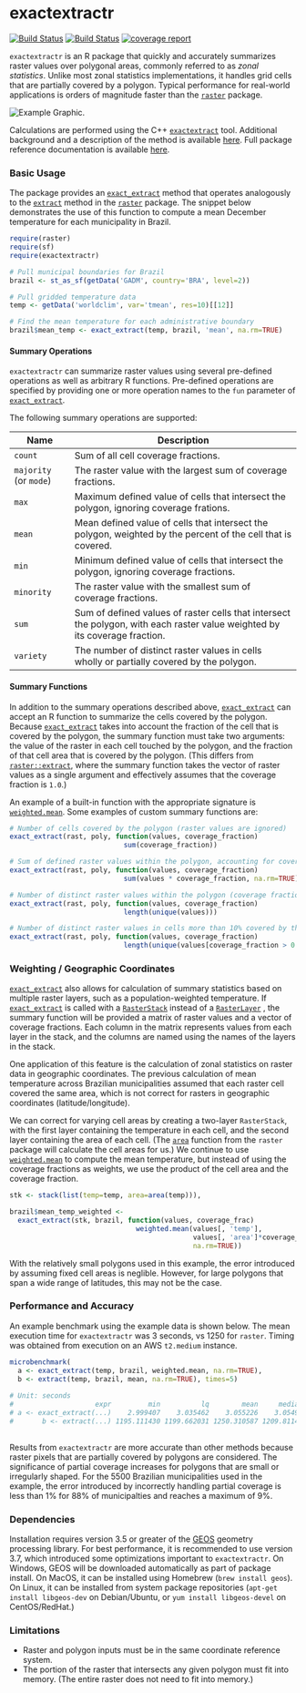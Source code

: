 # exactextractr

[![Build Status](https://gitlab.com/isciences/exactextractr/badges/master/build.svg)](https://gitlab.com/isciences/exactextractr/pipelines)
[![Build Status](https://ci.appveyor.com/api/projects/status/aixqdcq7e065eb2h/branch/master?svg=true)](https://ci.appveyor.com/project/dbaston1/exactextractr/branch/master)
[![coverage report](https://gitlab.com/isciences/exactextractr/badges/master/coverage.svg)](https://isciences.gitlab.io/exactextractr/coverage.html)

`exactextractr` is an R package that quickly and accurately summarizes raster
values over polygonal areas, commonly referred to as _zonal statistics_. Unlike
most zonal statistics implementations, it handles grid cells that are partially
covered by a polygon. Typical performance for real-world applications is orders
of magnitude faster than the
[`raster`](https://cran.r-project.org/web/packages/raster/index.html) package.

![Example Graphic](https://exactextractr.s3.us-east-2.amazonaws.com/brazil_precip.png).

Calculations are performed using the C++
[`exactextract`](https://github.com/isciences/exactextract) tool. Additional
background and a description of the method is available
[here](https://github.com/isciences/exactextract#background).
Full package reference documentation is available
[here](https://isciences.gitlab.io/exactextractr/reference).

### Basic Usage

The package provides an
[`exact_extract`](https://isciences.gitlab.io/exactextractr/reference/exact_extract.html)
method that operates analogously to the
[`extract`](https://www.rdocumentation.org/packages/raster/topics/extract)
method in the
[`raster`](https://cran.r-project.org/web/packages/raster/index.html) package.
The snippet below demonstrates the use of this function to compute a mean
December temperature for each municipality in Brazil.

```r
require(raster)
require(sf)
require(exactextractr)

# Pull municipal boundaries for Brazil
brazil <- st_as_sf(getData('GADM', country='BRA', level=2))

# Pull gridded temperature data
temp <- getData('worldclim', var='tmean', res=10)[[12]]

# Find the mean temperature for each administrative boundary
brazil$mean_temp <- exact_extract(temp, brazil, 'mean', na.rm=TRUE)
```

#### Summary Operations

`exactextractr` can summarize raster values using several pre-defined operations as well
as arbitrary R functions. Pre-defined operations are specified by providing one or more
operation names to the `fun` parameter of
[`exact_extract`](https://isciences.gitlab.io/exactextractr/reference/exact_extract.html).

The following summary operations are supported:

| Name                   | Description    |                     
| ---------------------- |--------------- |
| `count`                | Sum of all cell coverage fractions. |
| `majority` (or `mode`) | The raster value with the largest sum of coverage fractions. |
| `max`                  | Maximum defined value of cells that intersect the polygon, ignoring coverage frations. |
| `mean`                 | Mean defined value of cells that intersect the polygon, weighted by the percent of the cell that is covered. |
| `min`                  | Minimum defined value of cells that intersect the polygon, ignoring coverage fractions. |
| `minority`             | The raster value with the smallest sum of coverage fractions. |
| `sum`                  | Sum of defined values of raster cells that intersect the polygon, with each raster value weighted by its coverage fraction. |
| `variety`              | The number of distinct raster values in cells wholly or partially covered by the polygon. |

#### Summary Functions

In addition to the summary operations described above,
[`exact_extract`](https://isciences.gitlab.io/exactextractr/reference/exact_extract.html)
can accept an R function to summarize the cells covered by the polygon. Because
[`exact_extract`](https://isciences.gitlab.io/exactextractr/reference/exact_extract.html)
takes into account the fraction of the cell that is covered by the polygon, the
summary function must take two arguments: the value of the raster in each cell
touched by the polygon, and the fraction of that cell area that is covered by
the polygon. (This differs from
[`raster::extract`](https://www.rdocumentation.org/packages/raster/topics/extract),
where the summary function takes the vector of raster values as a single argument
and effectively assumes that the coverage fraction is `1.0`.)

An example of a built-in function with the appropriate signature is 
[`weighted.mean`](https://www.rdocumentation.org/packages/stats/topics/weighted.mean).
Some examples of custom summary functions are:

```r
# Number of cells covered by the polygon (raster values are ignored)
exact_extract(rast, poly, function(values, coverage_fraction)
                            sum(coverage_fraction))

# Sum of defined raster values within the polygon, accounting for coverage fraction
exact_extract(rast, poly, function(values, coverage_fraction)
                            sum(values * coverage_fraction, na.rm=TRUE))

# Number of distinct raster values within the polygon (coverage fractions are ignored)
exact_extract(rast, poly, function(values, coverage_fraction)
                            length(unique(values)))

# Number of distinct raster values in cells more than 10% covered by the polygon
exact_extract(rast, poly, function(values, coverage_fraction)
                            length(unique(values[coverage_fraction > 0.1])))
```

### Weighting / Geographic Coordinates

[`exact_extract`](https://isciences.gitlab.io/exactextractr/reference/exact_extract.html)
also allows for calculation of summary statistics based on
multiple raster layers, such as a population-weighted temperature. If
[`exact_extract`](https://isciences.gitlab.io/exactextractr/reference/exact_extract.html)
is called with a 
[`RasterStack`](https://www.rdocumentation.org/packages/raster/topics/Raster-class)
instead of a 
[`RasterLayer`](https://www.rdocumentation.org/packages/raster/topics/Raster-class)
, the
summary function will be provided a matrix of raster values and a vector of
coverage fractions. Each column in the matrix represents values from each layer
in the stack, and the columns are named using the names of the layers in the stack.

One application of this feature is the calculation of zonal statistics on raster
data in geographic coordinates. The previous calculation of mean temperature
across Brazilian municipalities assumed that each raster cell covered the same
area, which is not correct for rasters in geographic coordinates
(latitude/longitude).

We can correct for varying cell areas by creating a two-layer `RasterStack`,
with the first layer containing the temperature in each cell, and the second
layer containing the area of each cell. (The
[`area`](https://www.rdocumentation.org/packages/raster/topics/area)
function from the `raster` package will calculate the cell areas for us.) We
continue to use 
[`weighted.mean`](https://www.rdocumentation.org/packages/stats/topics/weighted.mean)
to compute the mean temperature, but instead of using the coverage fractions as
weights, we use the product of the cell area and the coverage fraction.

```r
stk <- stack(list(temp=temp, area=area(temp))),

brazil$mean_temp_weighted <- 
  exact_extract(stk, brazil, function(values, coverage_frac)
                               weighted.mean(values[, 'temp'],
                                             values[, 'area']*coverage_frac,
                                             na.rm=TRUE))
```

With the relatively small polygons used in this example, the error introduced
by assuming fixed cell areas is neglible. However, for large polygons that 
span a wide range of latitudes, this may not be the case.

### Performance and Accuracy

An example benchmark using the example data is shown below. The mean execution
time for `exactextractr` was 3 seconds, vs 1250 for `raster`. Timing was
obtained from execution on an AWS `t2.medium` instance.

```r
microbenchmark(
  a <- exact_extract(temp, brazil, weighted.mean, na.rm=TRUE),
  b <- extract(temp, brazil, mean, na.rm=TRUE), times=5)
  
# Unit: seconds
#                    expr         min          lq        mean     median          uq        max neval
# a <- exact_extract(...)    2.999407    3.035462    3.055226    3.05491    3.089642    3.09671     5
#       b <- extract(...) 1195.111430 1199.662031 1250.310587 1209.81141 1221.649817 1425.31824     5
  
```
Results from `exactextractr` are more accurate than other methods because raster
pixels that are partially covered by polygons are considered. The significance
of partial coverage increases for polygons that are small or irregularly shaped.
For the 5500 Brazilian municipalities used in the example, the error introduced
by incorrectly handling partial coverage is less than 1% for 88% of
municipalties and reaches a maximum of 9%.

### Dependencies

Installation requires version 3.5 or greater of the
[GEOS](https://geos.osgeo.org/) geometry processing library. For best
performance, it is recommended to use version 3.7, which introduced some
optimizations important to `exactextractr`. On Windows, GEOS will be downloaded
automatically as part of package install. On MacOS, it can be installed using
Homebrew (`brew install geos`). On Linux, it can be installed from system
package repositories (`apt-get install libgeos-dev` on Debian/Ubuntu, or `yum
install libgeos-devel` on CentOS/RedHat.)

### Limitations

 * Raster and polygon inputs must be in the same coordinate reference system.
 * The portion of the raster that intersects any given polygon must fit into 
   memory. (The entire raster does not need to fit into memory.)
